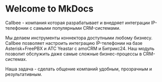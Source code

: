 # Welcome to MkDocs
Сallbee -  компания которая разрабатывает и внедряет интеграции IP-телефонии
с самыми популярными CRM-системами.

Мы делаем инструменты коннектора доступными любому бизнесу.
Callbee позволяет настроить интеграцию IP-телефонии
на базе Asterisk+FreePBX и АТС Yeastar с amoCRM и Битрикс24.
Наш модуль позволит обслужить даже самые сложные бизнес-процессы
в CRM-системах.

Наша задача - сделать общение компаний удобным, прозрачным и результативным.